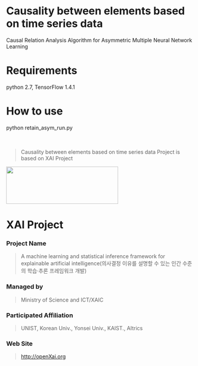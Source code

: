 # Causality between elements based on time series data
Causal Relation Analysis Algorithm for Asymmetric Multiple Neural Network Learning

# Requirements
python 2.7, TensorFlow 1.4.1

# How to use
python retain_asym_run.py
<br><br><br>

> Causality between elements based on time series data Project is based on XAI Project
<img src="http://xai.unist.ac.kr/static/img/logos/XAIC_logo.png" width="300" height="100">

# XAI Project 

### **Project Name** 
> A machine learning and statistical inference framework for explainable artificial intelligence(의사결정 이유를 설명할 수 있는 인간 수준의 학습·추론 프레임워크 개발)
### **Managed by** 
> Ministry of Science and ICT/XAIC
### **Participated Affiliation** 
> UNIST, Korean Univ., Yonsei Univ., KAIST., AItrics
### **Web Site** 
> <http://openXai.org>
